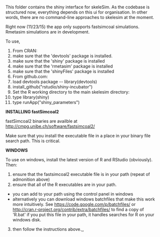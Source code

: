 This folder contains the shiny interface for skeleSim.  As the codebase is structured now, everything depends on this ui for 
organisation. In other words, there are no command-line approaches to skelesim at the moment.

Right now (11/23/15) the app only supports  fastsimcoal simulations. Rmetasim simulations are in development.

To use,

1. From CRAN:
  1. make sure that the 'devtools' package is installed.
  2. make sure that the 'shiny' package is installed
  3. make sure that the 'rmetasim' package is installed
  4. make sure that the 'shinyFiles' package is installed
2. From github.com:
  1. load devtools package -- library(devtools)
  2. install_github("rstudio/shiny-incubator")
3. Set the R working directory to  the main skelesim directory:
  1. type library(shiny)
  2. type runApp("shiny_parameters")

**INSTALLING fastSimcoal2**

fastSimcoal2 binaries are availble at http://cmpg.unibe.ch/software/fastsimcoal2/

Make sure that you install the executable file in a place in your binary file search path.  This is critical.

**WINDOWS**

To use on windows, install the latest version of R and RStudio (obviously).  Then:

1. ensure that the fastsimcoal2 executable file is in your path (repeat of admonition above)
2. ensure that all of the R executables are in your path.
  * you can add to your path using the control panel in windows
  * alternatively you can download windows batchfiles that make this work more intuitively.  See https://code.google.com/p/batchfiles/ or http://cran.r-project.org/contrib/extra/batchfiles/ to find a copy of 'R.bat' if you put this file in your path, it handles searches for R on your windows disk.
3. then follow the instructions above.,,
